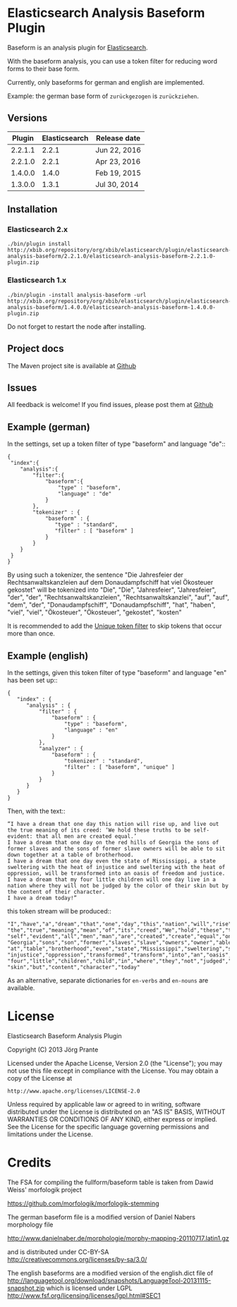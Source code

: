 # Elasticsearch Analysis Baseform Plugin

Baseform is an analysis plugin for [Elasticsearch](http://github.com/elasticsearch/elasticsearch).

With the baseform analysis, you can use a token filter for reducing word forms to their base form.

Currently, only baseforms for german and english are implemented.

Example: the german base form of `zurückgezogen` is `zurückziehen`.

## Versions

| Plugin    | Elasticsearch   | Release date |
| --------- | --------------- | -------------|
| 2.2.1.1   | 2.2.1           | Jun 22, 2016 |
| 2.2.1.0   | 2.2.1           | Apr 23, 2016 |
| 1.4.0.0   | 1.4.0           | Feb 19, 2015 |
| 1.3.0.0   | 1.3.1           | Jul 30, 2014 |

## Installation

### Elasticsearch 2.x

    ./bin/plugin install http://xbib.org/repository/org/xbib/elasticsearch/plugin/elasticsearch-analysis-baseform/2.2.1.0/elasticsearch-analysis-baseform-2.2.1.0-plugin.zip

### Elasticsearch 1.x

    ./bin/plugin -install analysis-baseform -url http://xbib.org/repository/org/xbib/elasticsearch/plugin/elasticsearch-analysis-baseform/1.4.0.0/elasticsearch-analysis-baseform-1.4.0.0-plugin.zip

Do not forget to restart the node after installing.

## Project docs

The Maven project site is available at [Github](http://jprante.github.io/elasticsearch-analysis-baseform)

## Issues

All feedback is welcome! If you find issues, please post them at [Github](https://github.com/jprante/elasticsearch-analysis-baseform/issues)

## Example (german)

In the settings, set up a token filter of type "baseform" and language "de"::

    {
     "index":{
        "analysis":{
            "filter":{
                "baseform":{
                    "type" : "baseform",
                    "language" : "de"
                }
            },
            "tokenizer" : {
                "baseform" : {
                   "type" : "standard",
                   "filter" : [ "baseform" ]
                }
            }
        }
     }
    }

By using such a tokenizer, the sentence
"Die Jahresfeier der Rechtsanwaltskanzleien auf dem Donaudampfschiff hat viel Ökosteuer gekostet"
will be tokenized into
"Die", "Die", "Jahresfeier", "Jahresfeier", "der", "der", "Rechtsanwaltskanzleien", "Rechtsanwaltskanzlei",
"auf", "auf", "dem", "der", "Donaudampfschiff", "Donaudampfschiff", "hat", "haben", "viel", "viel",
"Ökosteuer", "Ökosteuer", "gekostet", "kosten"

It is recommended to add the [Unique token filter](http://www.elasticsearch.org/guide/reference/index-modules/analysis/unique-tokenfilter.html) to skip tokens that occur more than once.

## Example (english)

In the settings, given this token filter of type "baseform" and language "en" has been set up::


    {
       "index" : {
          "analysis" : {
              "filter" : {
                  "baseform" : {
                      "type" : "baseform",
                      "language" : "en"
                  }
              },
              "analyzer" : {
                  "baseform" : {
                      "tokenizer" : "standard",
                      "filter" : [ "baseform", "unique" ]
                  }
              }
          }
       }
    }


Then, with the text::

    “I have a dream that one day this nation will rise up, and live out the true meaning of its creed: ‘We hold these truths to be self-evident: that all men are created equal.’
    I have a dream that one day on the red hills of Georgia the sons of former slaves and the sons of former slave owners will be able to sit down together at a table of brotherhood.
    I have a dream that one day even the state of Mississippi, a state sweltering with the heat of injustice and sweltering with the heat of oppression, will be transformed into an oasis of freedom and justice.
    I have a dream that my four little children will one day live in a nation where they will not be judged by the color of their skin but by the content of their character.
    I have a dream today!”

this token stream will be produced::

    "I","have","a","dream","that","one","day","this","nation","will","rise","up","and","live","out",
    "the","true","meaning","mean","of","its","creed","We","hold","these","truths","truth","to","be",
    "self","evident","all","men","man","are","created","create","equal","on","red","hills","hill",
    "Georgia","sons","son","former","slaves","slave","owners","owner","able","sit","down","together",
    "at","table","brotherhood","even","state","Mississippi","sweltering","swelter","with","heat",
    "injustice","oppression","transformed","transform","into","an","oasis","freedom","justice","my",
    "four","little","children","child","in","where","they","not","judged","judge","by","color","their",
    "skin","but","content","character","today"

As an alternative, separate dictionaries for `en-verbs` and `en-nouns` are available.

# License

Elasticsearch Baseform Analysis Plugin

Copyright (C) 2013 Jörg Prante

Licensed under the Apache License, Version 2.0 (the "License");
you may not use this file except in compliance with the License.
You may obtain a copy of the License at

    http://www.apache.org/licenses/LICENSE-2.0

Unless required by applicable law or agreed to in writing, software
distributed under the License is distributed on an "AS IS" BASIS,
WITHOUT WARRANTIES OR CONDITIONS OF ANY KIND, either express or implied.
See the License for the specific language governing permissions and
limitations under the License.

# Credits

The FSA for compiling the fullform/baseform table is taken from Dawid Weiss' morfologik project

https://github.com/morfologik/morfologik-stemming

The german baseform file is a modified version of Daniel Nabers morphology file

http://www.danielnaber.de/morphologie/morphy-mapping-20110717.latin1.gz

and is distributed under CC-BY-SA http://creativecommons.org/licenses/by-sa/3.0/

The english baseforms are a modified version of the english.dict file
of http://languagetool.org/download/snapshots/LanguageTool-20131115-snapshot.zip
which is licensed under LGPL http://www.fsf.org/licensing/licenses/lgpl.html#SEC1
